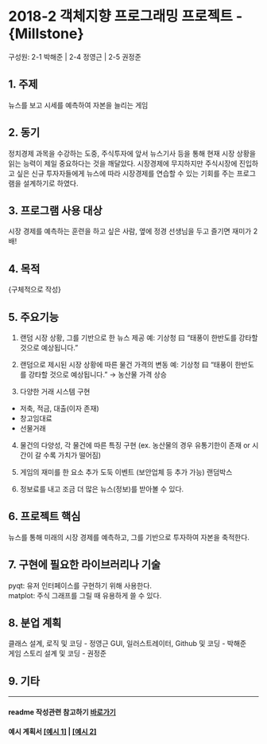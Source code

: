 # 2018-2 객체지향 프로그래밍 프로젝트 - **{Millstone}**
구성원: 2-1 박해준 | 2-4 정영근 | 2-5 권정준

## 1. 주제
뉴스를 보고 시세를 예측하여 자본을 늘리는 게임

## 2. 동기
정치경제 과목을 수강하는 도중, 주식투자에 앞서 뉴스기사 등을 통해 현재 시장 상황을 읽는 능력이 제일 중요하다는 것을 깨달았다. 시장경제에 무지하지만 주식시장에 진입하고 싶은 신규 투자자들에게 뉴스에 따라 시장경제를 연습할 수 있는 기회를 주는 프로그램을 설계하기로 하였다.

## 3. 프로그램 사용 대상
시장 경제를 예측하는 훈련을 하고 싶은 사람, 옆에 정경 선생님을 두고 즐기면 재미가 2배!

## 4. 목적
{구체적으로 작성}

## 5. 주요기능
1) 랜덤 시장 상황, 그를 기반으로 한 뉴스 제공
예: 기상청 曰 “태풍이 한반도를 강타할 것으로 예상됩니다.”

2) 랜덤으로 제시된 시장 상황에 따른 물건 가격의 변동
예: 기상청 曰 “태풍이 한반도를 강타할 것으로 예상됩니다.” → 농산물 가격 상승

3) 다양한 거래 시스템 구현
- 저축, 적금, 대출(이자 존재)
- 창고임대료
- 선물거래

4) 물건의 다양성, 각 물건에 따른 특징 구현 
(ex. 농산물의 경우 유통기한이 존재 or  시간이 갈 수록 가치가 떨어짐)

5) 게임의 재미를 한 요소 추가
도둑 이벤트 (보안업체 등 추가 가능)
랜덤박스

6) 정보료를 내고 조금 더 많은 뉴스(정보)를 받아볼 수 있다. 


## 6. 프로젝트 핵심
뉴스를 통해 미래의 시장 경제를 예측하고, 그를 기반으로 투자하여 자본을 축적한다.  

## 7. 구현에 필요한 라이브러리나 기술
pyqt: 유저 인터페이스를 구현하기 위해 사용한다.  
matplot: 주식 그래프를 그릴 때 유용하게 쓸 수 있다. 

## 8. **분업 계획**
클래스 설계, 로직 및 코딩 - 정영근
GUI, 일러스트레이터, Github 및 코딩 - 박해준  
게임 스토리 설계 및 코딩 - 권정준  

## 9. 기타

<hr>

#### readme 작성관련 참고하기 [바로가기](https://heropy.blog/2017/09/30/markdown/)

#### 예시 계획서 [[예시 1]](https://docs.google.com/document/d/1hcuGhTtmiTUxuBtr3O6ffrSMahKNhEj33woE02V-84U/edit?usp=sharing) | [[예시 2]](https://docs.google.com/document/d/1FmxTZvmrroOW4uZ34Xfyyk9ejrQNx6gtsB6k7zOvHYE/edit?usp=sharing)
